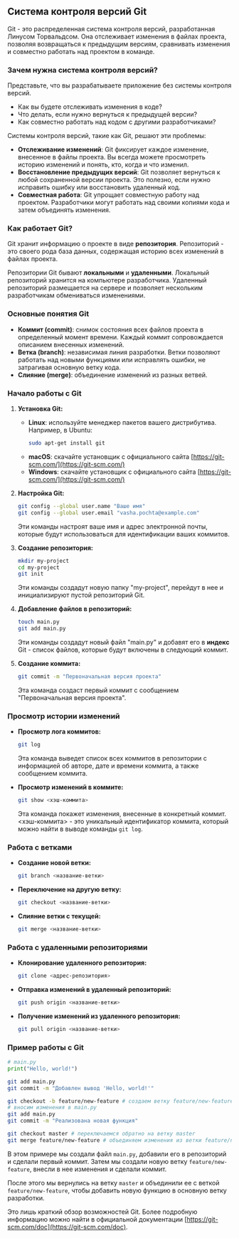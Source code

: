 ## Система контроля версий Git

Git - это распределенная система контроля версий, разработанная Линусом Торвальдсом. Она отслеживает изменения в файлах проекта, позволяя возвращаться к предыдущим версиям, сравнивать изменения и совместно работать над проектом в команде.

### Зачем нужна система контроля версий?

Представьте, что вы разрабатываете приложение без системы контроля версий. 

* Как вы будете отслеживать изменения в коде? 
* Что делать, если нужно вернуться к предыдущей версии? 
* Как совместно работать над кодом с другими разработчиками?

Системы контроля версий, такие как Git, решают эти проблемы:

* **Отслеживание изменений**: Git фиксирует каждое изменение, внесенное в файлы проекта. Вы всегда можете просмотреть историю изменений и понять, кто, когда и что изменил.
* **Восстановление предыдущих версий**: Git позволяет вернуться к любой сохраненной версии проекта. Это полезно, если нужно исправить ошибку или восстановить удаленный код.
* **Совместная работа**: Git упрощает совместную работу над проектом. Разработчики могут работать над своими копиями кода и затем объединять изменения.

### Как работает Git?

Git хранит информацию о проекте в виде **репозитория**. Репозиторий - это своего рода база данных, содержащая историю всех изменений в файлах проекта.

Репозитории Git бывают **локальными** и **удаленными**. Локальный репозиторий хранится на компьютере разработчика. Удаленный репозиторий размещается на сервере и позволяет нескольким разработчикам обмениваться изменениями.

### Основные понятия Git

* **Коммит (commit)**: снимок состояния всех файлов проекта в определенный момент времени. Каждый коммит сопровождается описанием внесенных изменений.
* **Ветка (branch)**: независимая линия разработки. Ветки позволяют работать над новыми функциями или исправлять ошибки, не затрагивая основную ветку кода.
* **Слияние (merge)**: объединение изменений из разных ветвей.

### Начало работы с Git

1. **Установка Git:**
   * **Linux**: используйте менеджер пакетов вашего дистрибутива. Например, в Ubuntu:
     ```bash
     sudo apt-get install git
     ```
   * **macOS**: скачайте установщик с официального сайта [https://git-scm.com/](https://git-scm.com/)
   * **Windows**: скачайте установщик с официального сайта [https://git-scm.com/](https://git-scm.com/)

2. **Настройка Git:**
   ```bash
   git config --global user.name "Ваше имя"
   git config --global user.email "vasha.pochta@example.com"
   ```
   Эти команды настроят ваше имя и адрес электронной почты, которые будут использоваться для идентификации ваших коммитов.

3. **Создание репозитория:**
   ```bash
   mkdir my-project
   cd my-project
   git init
   ```
   Эти команды создадут новую папку "my-project", перейдут в нее и инициализируют пустой репозиторий Git.

4. **Добавление файлов в репозиторий:**
   ```bash
   touch main.py
   git add main.py
   ```
   Эти команды создадут новый файл "main.py" и добавят его в **индекс** Git - список файлов, которые будут включены в следующий коммит.

5. **Создание коммита:**
   ```bash
   git commit -m "Первоначальная версия проекта"
   ```
   Эта команда создаст первый коммит с сообщением "Первоначальная версия проекта". 

### Просмотр истории изменений

* **Просмотр лога коммитов:**
  ```bash
  git log
  ```
  Эта команда выведет список всех коммитов в репозитории с информацией об авторе, дате и времени коммита, а также сообщением коммита.

* **Просмотр изменений в коммите:**
  ```bash
  git show <хэш-коммита>
  ```
  Эта команда покажет изменения, внесенные в конкретный коммит. <хэш-коммита> - это уникальный идентификатор коммита, который можно найти в выводе команды `git log`.

### Работа с ветками

* **Создание новой ветки:**
  ```bash
  git branch <название-ветки>
  ```
* **Переключение на другую ветку:**
  ```bash
  git checkout <название-ветки>
  ```
* **Слияние ветки с текущей:**
  ```bash
  git merge <название-ветки>
  ```

### Работа с удаленными репозиториями

* **Клонирование удаленного репозитория:**
  ```bash
  git clone <адрес-репозитория>
  ```
* **Отправка изменений в удаленный репозиторий:**
  ```bash
  git push origin <название-ветки>
  ```
* **Получение изменений из удаленного репозитория:**
  ```bash
  git pull origin <название-ветки>
  ```

### Пример работы с Git

```python
# main.py
print("Hello, world!")
```

```bash
git add main.py
git commit -m "Добавлен вывод 'Hello, world!'"

git checkout -b feature/new-feature # создаем ветку feature/new-feature
# вносим изменения в main.py
git add main.py
git commit -m "Реализована новая функция"

git checkout master # переключаемся обратно на ветку master
git merge feature/new-feature # объединяем изменения из ветки feature/new-feature
```

В этом примере мы создали файл `main.py`, добавили его в репозиторий и сделали первый коммит. Затем мы создали новую ветку `feature/new-feature`, внесли в нее изменения и сделали коммит. 

После этого мы вернулись на ветку `master` и объединили ее с веткой `feature/new-feature`, чтобы добавить новую функцию в основную ветку разработки.


Это лишь краткий обзор возможностей Git. Более подробную информацию можно найти в официальной документации [https://git-scm.com/doc](https://git-scm.com/doc). 
